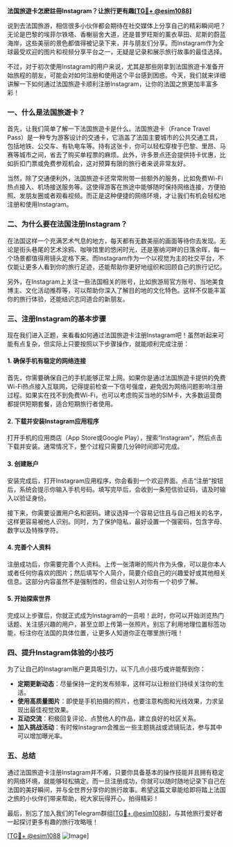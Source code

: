 **法国旅遊卡怎麽註冊Instagram？让旅行更有趣[[TG💪+ @esim1088](https://t.me/s/esim1088)]**

说到去法国旅游，相信很多小伙伴都会期待在社交媒体上分享自己的精彩瞬间吧？无论是巴黎的埃菲尔铁塔、香榭丽舍大道，还是普罗旺斯的薰衣草田、尼斯的蔚蓝海岸，这些美丽的景色都值得被记录下来，并与朋友们分享。而Instagram作为全球最受欢迎的图片和视频分享平台之一，无疑是记录和展示旅行故事的最佳选择。

不过，对于初次使用Instagram的用户来说，尤其是那些刚拿到法国旅遊卡准备开始旅程的朋友，可能会对如何注册和使用这个平台感到困惑。今天，我们就来详细讲解一下如何通过法国旅遊卡顺利注册Instagram，让你的法国之旅更加丰富多彩！

### **一、什么是法国旅遊卡？**

首先，让我们简单了解一下法国旅遊卡是什么。法国旅遊卡（France Travel Pass）是一种专为游客设计的交通卡，它涵盖了法国主要城市的公共交通工具，包括地铁、公交车、有轨电车等。持有这张卡，你可以轻松穿梭于巴黎、里昂、马赛等城市之间，省去了购买单程票的麻烦。此外，许多景点还会提供持卡优惠，比如折扣门票或免费参观机会，这对预算有限的旅行者来说非常友好。

当然，除了交通便利外，法国旅遊卡还常常附带一些额外的服务，比如免费Wi-Fi热点接入、机场接送服务等。这使得游客在旅途中能够随时保持网络连接，方便拍照、发朋友圈或者观看视频。而正是这种便捷的网络环境，才让我们有机会轻松地注册和使用Instagram。

### **二、为什么要在法国注册Instagram？**

在法国这样一个充满艺术气息的地方，每天都有无数美丽的画面等待你去发现。无论是街头巷尾的艺术涂鸦、咖啡馆里的悠闲时光，还是塞纳河畔的日落余晖，每一个场景都值得用镜头定格下来。而Instagram作为一个以视觉为主的社交平台，不仅能让更多人看到你的旅行足迹，还能帮助你更好地组织和回顾自己的旅行记忆。

另外，在Instagram上关注一些法国相关的账号，比如旅游局官方账号、当地美食博主、文化活动推荐等，可以帮助你深入了解目的地的文化特色。这样不仅能丰富你的旅行体验，还能结识志同道合的新朋友。

### **三、注册Instagram的基本步骤**

现在我们进入正题，来看看如何通过法国旅遊卡注册Instagram吧！虽然听起来可能有点复杂，但实际上只要按照以下步骤操作，就能顺利完成注册：

#### **1. 确保手机有稳定的网络连接**
首先，你需要确保自己的手机能够正常上网。如果你是通过法国旅遊卡提供的免费Wi-Fi热点接入互联网，记得提前检查一下信号强度，避免因为网络问题影响注册过程。如果实在找不到免费Wi-Fi，也可以考虑购买当地的SIM卡，大多数运营商都提供短期套餐，适合短期旅行者使用。

#### **2. 下载并安装Instagram应用程序**
打开手机的应用商店（App Store或Google Play），搜索“Instagram”，然后点击下载并安装。通常情况下，整个过程只需要几分钟时间即可完成。

#### **3. 创建账户**
安装完成后，打开Instagram应用程序，你会看到一个欢迎界面。点击“注册”按钮后，系统会提示你输入手机号码。填写完毕后，会收到一条短信验证码，请及时输入以验证身份。

接下来，你需要设置用户名和密码。建议选择一个容易记住且与自己相关的名字，这样更容易被他人识别。同时，为了保护隐私，最好设置一个强密码，包含字母、数字以及特殊字符。

#### **4. 完善个人资料**
注册成功后，你需要完善个人资料。上传一张清晰的照片作为头像，可以是你本人或者任何你喜欢的图片；然后填写个人简介，简要介绍自己的兴趣爱好或其他相关信息。这部分内容虽然不是强制性的，但会让别人对你有一个初步了解。

#### **5. 开始探索世界**
完成以上步骤后，你就正式成为Instagram的一员啦！此时，你可以开始浏览热门话题、关注感兴趣的用户，甚至立即上传第一张照片。别忘了利用地理位置标签功能，标注你在法国的具体位置，让更多人知道你正在哪里旅行哦！

### **四、提升Instagram体验的小技巧**

为了让自己的Instagram账户更具吸引力，以下几点小技巧或许能帮到你：

- **定期更新动态**：尽量保持一定的发布频率，这样可以让粉丝们持续关注你的生活。
- **使用高质量图片**：即使是手机拍摄的照片，也要注意构图和光线效果，力求呈现出最佳视觉效果。
- **互动交流**：积极回复评论、点赞他人的作品，建立良好的社区关系。
- **加入挑战活动**：有时候Instagram会推出一些主题挑战或滤镜玩法，参与其中可以增加曝光率。

### **五、总结**

通过法国旅遊卡注册Instagram并不难，只要你具备基本的操作技能并且拥有稳定的网络环境，就能够轻松搞定。而一旦注册成功，你就可以随时随地记录下自己在法国的美好瞬间，并与全世界分享你的旅行故事。希望这篇文章能给即将踏上法国之旅的小伙伴们带来帮助，祝大家玩得开心，拍得精彩！

最后，别忘了加入我们的Telegram群组[[TG💪+ @esim1088](https://t.me/s/esim1088)]，与其他旅行爱好者一起探讨更多有趣的旅行攻略哦！

[[TG💪+ @esim1088](https://t.me/s/esim1088) ![Image](https://i.postimg.cc/4NQfJmqS/Snipaste-2025-05-13-00-14-12.png)]